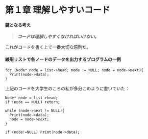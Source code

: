 # 第１章 理解しやすいコード

#### 鍵となる考え

> _**コードは理解しやすくなければいけない。**_

これがコードを書く上で一番大切な原則だ。


#### 線形リストで各ノードのデータを出力するプログラムの一例
```
for (Node* node = list->head; node != NULL; node = node->next){
  Print(node->data);
}
```

上記のコードを大学生のころの私が多分このように書いていた：

```
Node* node = list->head;
if (node == NULL) return;

while (node->next != NULL){
  Print(node->data);
  node = node->next;
}

if (node!=NULL) Print(node->data);
```
